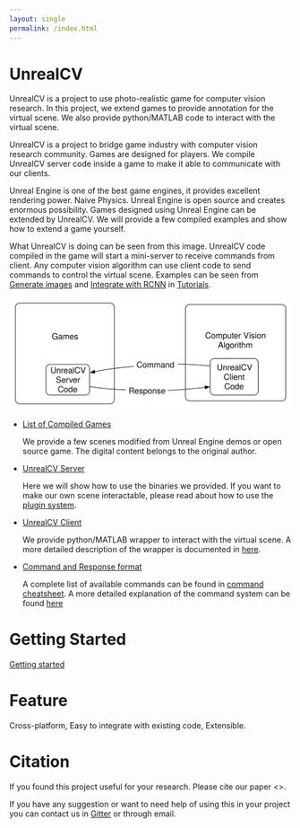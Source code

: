 ```yaml
---
layout: single
permalink: /index.html
---
```


# UnrealCV

<!-- put a teaser video here -->

<!-- What is UnrealCV -->
UnrealCV is a project to use photo-realistic game for computer vision research. In this project, we extend games to provide annotation for the virtual scene. We also provide python/MATLAB code to interact with the virtual scene.

UnrealCV is a project to bridge game industry with computer vision research community. Games are designed for players. We compile UnrealCV server code inside a game to make it able to communicate with our clients.

Unreal Engine is one of the best game engines, it provides excellent rendering power. Naive Physics. Unreal Engine is open source and creates enormous possibility. Games designed using Unreal Engine can be extended by UnrealCV. We will provide a few compiled examples and show how to extend a game yourself.


What UnrealCV is doing can be seen from this image. UnrealCV code compiled in the game will start a mini-server to receive commands from client. Any computer vision algorithm can use client code to send commands to control the virtual scene. Examples can be seen from [Generate images](ipynb_generate_images.html) and [Integrate with RCNN](faster_rcnn.html) in [Tutorials](tutorial.html).

![pipeline](images/pipeline.svg)

- [List of Compiled Games](games.html) <!-- create a model zoo for it -->

  We provide a few scenes modified from Unreal Engine demos or open source game.  The digital content belongs to the original author.

- [UnrealCV Server](server.html)

  Here we will show how to use the binaries we provided. If you want to make our own scene interactable, please read about how to use the [plugin system](server.html).    

- [UnrealCV Client](client.html)

  We provide python/MATLAB wrapper to interact with the virtual scene. A more detailed description of the wrapper is documented in [here](client.html).

- [Command and Response format](commands.html)

  A complete list of available commands can be found in [command cheatsheet](commands.html). A more detailed explanation of the command system can be found [here](commands.html)

<!-- <img src="/images/pipeline.svg"></img> -->
<!-- <object data="/images/pipeline.svg" type="image/svg+xml">
  Your browser does not support svg
</object>
<object width="100px" data="/images/pipeline.svg" type="image/svg+xml">
</object> -->
<!-- <embed type="image/svg+xml" src="/images/pipeline.svg"/> -->

# Getting Started

[Getting started](getting_started.html)

# Feature

Cross-platform, Easy to integrate with existing code, Extensible.

# Citation

If you found this project useful for your research. Please cite our paper <>.

If you have any suggestion or want to need help of using this in your project you can contact us in [Gitter]() or through email.
